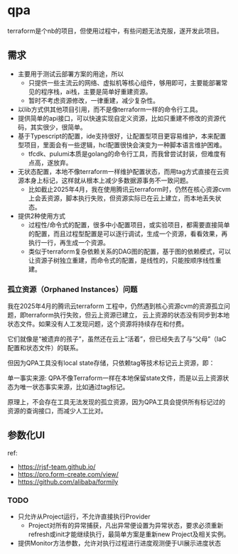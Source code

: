 # qpa

terraform是个nb的项目，但使用过程中，有些问题无法克服，遂开发此项目。

## 需求

- 主要用于测试云部署方案的用途，所以
  - 只提供一些主流云的网络、虚拟机等核心组件，够用即可，主要能部署常见的程序栈，ai栈，主要是简单好重建资源。
  - 暂时不考虑资源修改，一律重建，减少复杂性。
- 以lib方式供其他项目引用，而不是像terraform一样的命令行工具。
- 提供简单的api接口，可以快速实现自定义资源，比如只重建不修改的资源代码，其实很少，很简单。
- 基于Typescript的配置，ide支持很好，让配置型项目更容易维护，本来配置型项目，里面会有一些逻辑，hcl配置很快会演变为一种脚本语言维护困难。
  - tfcdk、pulumi本质是golang的命令行工具，而我曾尝试封装，但难度有点高，遂放弃。
- 无状态配置，本地不像terraform一样维护配置状态，而用tag方式直接在云资源本身上标记，这样就从根本上减少多数据源事务不一致问题。
  - 比如截止2025年4月，我在使用腾讯云terraform时，仍然在核心资源cvm上会丢资源，脚本执行失败，但资源实际已在云上建立，而本地丢失状态。
- 提供2种使用方式
  - 过程性/命令式的配置，很多中小配置项目，或实验项目，都需要直接简单的配置，而且过程型配置是可以逐行调试，生成一个资源，看看效果，再执行一行，再生成一个资源。
  - 类似于terraform复杂依赖关系的DAG图的配置，基于图的依赖模式，可以让资源子树独立重建，而命令式的配置，是线性的，只能按顺序线性重建。

	
### 孤立资源（Orphaned Instances）问题

我在2025年4月的腾讯云terraform 工程中，仍然遇到核心资源cvm的资源孤立问题，即terraform执行失败，但云上资源已建立，
云上资源的状态没有同步到本地状态文件。如果没有人工发现问题，这个资源将持续存在和付费。

它们就像是“被遗弃的孩子”，虽然还在云上“活着”，但已经失去了与“父母”（IaC 配置和状态文件）的联系。

但因为QPA工具没有local state存储，只依赖tag等技术标记云上资源，即：

单一事实来源: QPA不像Terraform一样在本地保留state文件，而是以云上资源状态为唯一状态事实来源，比如通过tag标记。

原理上，不会存在工具无法发现的孤立资源，因为QPA工具会提供所有标记过的资源的查询接口，而减少人工比对。

## 参数化UI

ref:
- <https://rjsf-team.github.io/>
- <https://pro.form-create.com/view/>
- <https://github.com/alibaba/formily>


### TODO

- 只允许从Project运行，不允许直接执行Provider
  - Project对所有的异常捕获，凡出异常便设置为异常状态，要求必须重新refresh或init才能继续执行，最简单方案是重新new Project及相关实例。
- 提供Monitor方法参数，允许对执行过程进行进度观测便于UI展示进度状态